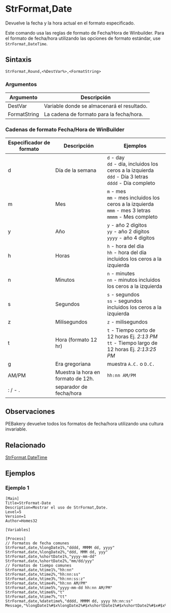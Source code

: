 # StrFormat,Date

Devuelve la fecha y la hora actual en el formato especificado.

Este comando usa las reglas de formato de Fecha/Hora de Winbuilder. Para el formato de fecha/hora utilizando las opciones de formato estándar, use `StrFormat,DateTime`.

## Sintaxis

```pebakery
StrFormat,Round,<%DestVar%>,<FormatString>
```

### Argumentos

| Argumento | Descripción |
| --- | --- |
| DestVar | Variable donde se almacenará el resultado. |
| FormatString | La cadena de formato para la fecha/hora. |

### Cadenas de formato Fecha/Hora de WinBuilder

| Especificador de formato | Descripción | Ejemplos |
| --- | --- | --- |
| d | Día de la semana | `d` - day<br/>`dd` - día, incluidos los ceros a la izquierda<br/>`ddd` - Día 3 letras<br/>`dddd` - Día completo |
| m | Mes | `m` - mes<br/>`mm` - mes incluidos los ceros a la izquierda<br/>`mmm` - mes 3 letras<br/>`mmmm` - Mes completo |
| y | Año | `y` - año 2 digitos<br/>`yy` - año 2 digitos<br/>`yyyy` - año 4 digitos |
| h | Horas | `h` - hora del dia<br/>`hh` - hora del dia incluidos los ceros a la izquierda |
| n | Minutos | `n` - minutes<br/>`nn` - minutos incluidos los ceros a la izquierda |
| s | Segundos | `s` - segundos<br/>`ss` - segundos incluidos los ceros a la izquierda |
| z | Milisegundos | `z` - milisegundos |
| t | Hora (formato 12 hr) | `t` - Tiempo corto de 12 horas Ej. *2:13 PM*<br/>`tt` - Tiempo largo de 12 horas Ej. *2:13:25 PM* |
| g | Era gregoriana | muestra  `A.C.` o `D.C.` |
| AM/PM | Muestra la hora en formato de 12h. | `hh:nn AM/PM`
| : / - . | separador de fecha/hora |

## Observaciones

PEBakery devuelve todos los formatos de fecha/hora utilizando una cultura invariable.

## Relacionado

[StrFormat,DateTime](./DateTime.md)

## Ejemplos

### Ejemplo 1

```pebakery
[Main]
Title=StrFormat-Date
Description=Mostrar el uso de StrFormat,Date.
Level=5
Version=1
Author=Homes32

[Variables]

[Process]
// Formatos de fecha comunes
StrFormat,date,%longDate1%,"dddd, MMMM dd, yyyy"
StrFormat,date,%longDate2%,"ddd, MMM dd, yyy"
StrFormat,date,%shortDate1%,"yyyy-mm-dd"
StrFormat,date,%shortDate2%,"mm/dd/yyy"
// Formatos de tiempo comunes
StrFormat,date,%time1%,"hh:nn"
StrFormat,date,%time2%,"hh:nn:ss"
StrFormat,date,%time3%,"hh:nn:ss:z"
StrFormat,date,%time4%,"hh:nn AM/PM"
StrFormat,date,%time5%,"yyyy-mm-dd hh:nn AM/PM"
StrFormat,date,%time6%,"t"
StrFormat,date,%time7%,"tt"
StrFormat,date,%datetime%,"dddd, MMMM dd, yyyy hh:nn:ss"
Message,"%longDate1%#$x%longDate2%#$x%shortDate1%#$x%shortDate2%#$x#$x%time1%#$x%time2%#$x%time3%#$x%time4%#$x%time5%#$x%time6%#$x%time7%#$x%datetime%"
```
